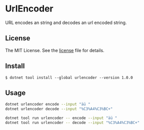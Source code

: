 # UrlEncoder

URL encodes an string and decodes an url encoded string.

## License

The MIT License. See the [license](https://github.com/markusblasek/dotnettool.urlencoder/blob/main/LICENSE) file for details.

## Install
`$ dotnet tool install --global urlencoder --version 1.0.0`

## Usage
```bash
dotnet urlencoder encode --input "äü "
dotnet urlencoder decode --input "%C3%A4%C3%BC+"

dotnet tool run urlencoder -- encode --input "äü "
dotnet tool run urlencoder -- decode --input "%C3%A4%C3%BC+"
```